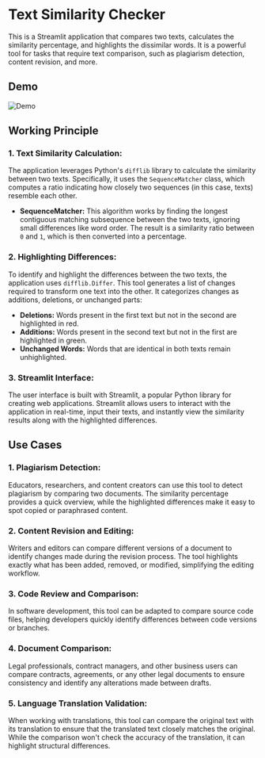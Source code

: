 # Text Similarity Checker

This is a Streamlit application that compares two texts, calculates the similarity percentage, and highlights the dissimilar words. It is a powerful tool for tasks that require text comparison, such as plagiarism detection, content revision, and more.

## Demo

![Demo](images/demo.gif)

## Working Principle

### 1. **Text Similarity Calculation:**
The application leverages Python's `difflib` library to calculate the similarity between two texts. Specifically, it uses the `SequenceMatcher` class, which computes a ratio indicating how closely two sequences (in this case, texts) resemble each other.

- **SequenceMatcher:** This algorithm works by finding the longest contiguous matching subsequence between the two texts, ignoring small differences like word order. The result is a similarity ratio between `0` and `1`, which is then converted into a percentage.

### 2. **Highlighting Differences:**
To identify and highlight the differences between the two texts, the application uses `difflib.Differ`. This tool generates a list of changes required to transform one text into the other. It categorizes changes as additions, deletions, or unchanged parts:

- **Deletions:** Words present in the first text but not in the second are highlighted in red.
- **Additions:** Words present in the second text but not in the first are highlighted in green.
- **Unchanged Words:** Words that are identical in both texts remain unhighlighted.

### 3. **Streamlit Interface:**
The user interface is built with Streamlit, a popular Python library for creating web applications. Streamlit allows users to interact with the application in real-time, input their texts, and instantly view the similarity results along with the highlighted differences.

## Use Cases

### 1. **Plagiarism Detection:**
Educators, researchers, and content creators can use this tool to detect plagiarism by comparing two documents. The similarity percentage provides a quick overview, while the highlighted differences make it easy to spot copied or paraphrased content.

### 2. **Content Revision and Editing:**
Writers and editors can compare different versions of a document to identify changes made during the revision process. The tool highlights exactly what has been added, removed, or modified, simplifying the editing workflow.

### 3. **Code Review and Comparison:**
In software development, this tool can be adapted to compare source code files, helping developers quickly identify differences between code versions or branches.

### 4. **Document Comparison:**
Legal professionals, contract managers, and other business users can compare contracts, agreements, or any other legal documents to ensure consistency and identify any alterations made between drafts.

### 5. **Language Translation Validation:**
When working with translations, this tool can compare the original text with its translation to ensure that the translated text closely matches the original. While the comparison won't check the accuracy of the translation, it can highlight structural differences.


